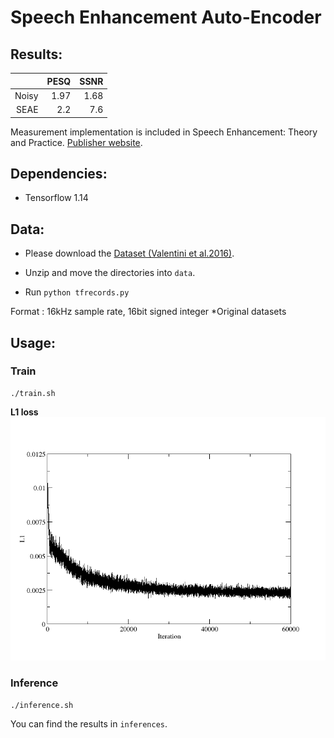 # Speech Enhancement Auto-Encoder

## Results:
|                | PESQ          | SSNR     |
|---------------:|--------------:|---------:|
| Noisy          | 1.97          | 1.68     |
|  SEAE          | 2.2           | 7.6      |

Measurement implementation is included in Speech Enhancement: Theory and Practice. [Publisher website](https://www.crcpress.com/downloads/K14513/K14513_CD_Files.zip).



## Dependencies:
* Tensorflow 1.14

## Data:
* Please download the [Dataset (Valentini et al.2016)](https://drive.google.com/file/d/1NBIOCk1ouXqi_cY-XxH9_cDTftVYXYAR/view?usp=sharing).

* Unzip and move the directories into ```data```.

* Run ```python tfrecords.py```

Format : 16kHz sample rate, 16bit signed integer
*Original datasets 

## Usage:

### Train

```
./train.sh
```
**L1 loss**
<img src="loss/loss.png" width="650">

### Inference

```
./inference.sh
```

You can find the results in ```inferences```.
